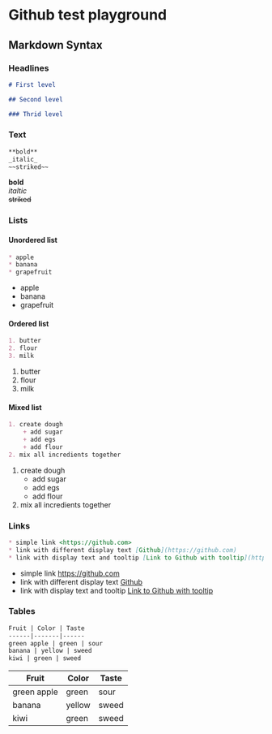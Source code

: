 # Github test playground

## Markdown Syntax

### Headlines

```markdown
# First level

## Second level

### Thrid level
```

### Text

```markdown
**bold**
_italic_
~~striked~~
```

**bold**  
_italtic_  
~~striked~~

### Lists

#### Unordered list

```markdown
* apple
* banana
* grapefruit
```

* apple
* banana
* grapefruit

#### Ordered list

```markdown
1. butter
2. flour
3. milk
```

1. butter
2. flour
3. milk

#### Mixed list

```markdown
1. create dough
    + add sugar
    + add egs
    + add flour
2. mix all incredients together
```

1. create dough
    + add sugar
    + add egs
    + add flour
2. mix all incredients together

### Links

```markdown
* simple link <https://github.com>
* link with different display text [Github](https://github.com)
* link with display text and tooltip [Link to Github with tooltip](https://github.com "Thats the tooltip")
```

* simple link <https://github.com>
* link with different display text [Github](https://github.com)
* link with display text and tooltip [Link to Github with tooltip](https://github.com "Thats the tooltip")

### Tables

```markdown
Fruit | Color | Taste
------|-------|------
green apple | green | sour
banana | yellow | sweed
kiwi | green | sweed
```

Fruit | Color | Taste
------|-------|------
green apple | green | sour
banana | yellow | sweed
kiwi | green | sweed
